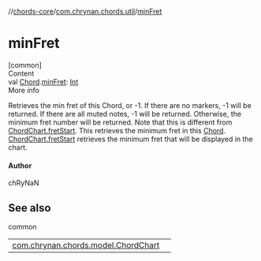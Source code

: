 //[chords-core](../../index.md)/[com.chrynan.chords.util](index.md)/[minFret](min-fret.md)



# minFret  
[common]  
Content  
val [Chord](../com.chrynan.chords.model/-chord/index.md).[minFret](min-fret.md): [Int](https://kotlinlang.org/api/latest/jvm/stdlib/kotlin/-int/index.html)  
More info  


Retrieves the min fret of this Chord, or -1. If there are no markers, -1 will be returned. If there are all muted notes, -1 will be returned. Otherwise, the minimum fret number will be returned. Note that this is different from [ChordChart.fretStart](../com.chrynan.chords.model/-chord-chart/fret-start.md). This retrieves the minimum fret in this [Chord](../com.chrynan.chords.model/-chord/index.md). [ChordChart.fretStart](../com.chrynan.chords.model/-chord-chart/fret-start.md) retrieves the minimum fret that will be displayed in the chart.



#### Author  


chRyNaN



## See also  
  
common  
  
| | |
|---|---|
| <a name="com.chrynan.chords.util//minFret/com.chrynan.chords.model.Chord#/PointingToDeclaration/"></a>[com.chrynan.chords.model.ChordChart](../com.chrynan.chords.model/-chord-chart/index.md)| <a name="com.chrynan.chords.util//minFret/com.chrynan.chords.model.Chord#/PointingToDeclaration/"></a>|
  
  



